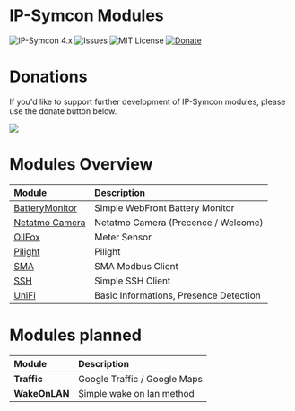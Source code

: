 # IP-Symcon Modules
![IP-Symcon 4.x](https://img.shields.io/badge/IP--Symcon-4.x-green.svg)
![Issues](https://img.shields.io/github/issues/CodeKingLabs/de.codeking.symcon.svg)
![MIT License](https://img.shields.io/github/license/CodeKingLabs/de.codeking.symcon.svg)
<a href="https://www.paypal.com/cgi-bin/webscr?cmd=_s-xclick&hosted_button_id=BX5U7SSQZDZFU" target="_blank">![Donate](https://img.shields.io/badge/Donate-Paypal-009cde.svg)</a>

# Donations
If you'd like to support further development of IP-Symcon modules, please use the donate button below.

<a href="https://www.paypal.com/cgi-bin/webscr?cmd=_s-xclick&hosted_button_id=BX5U7SSQZDZFU" target="_blank"><img src="https://www.paypal.com/en_US/i/btn/btn_donate_LG.gif" border="0" /></a>

# Modules Overview
|Module|Description
|:-----------|:--------
|[BatteryMonitor](https://github.com/CodeKingLabs/de.codeking.symcon/tree/master/BatteryMonitor)|Simple WebFront Battery Monitor|
|[Netatmo Camera](https://github.com/CodeKingLabs/de.codeking.symcon/tree/master/NetatmoCamera)|Netatmo Camera (Precence / Welcome)|
|[OilFox](https://github.com/CodeKingLabs/de.codeking.symcon/tree/master/OilFox)|Meter Sensor|
|[Pilight](https://github.com/CodeKingLabs/de.codeking.symcon/tree/master/Pilight)|Pilight|
|[SMA](https://github.com/CodeKingLabs/de.codeking.symcon/tree/master/SMAModbus)|SMA Modbus Client
|[SSH](https://github.com/CodeKingLabs/de.codeking.symcon/tree/master/SSH)|Simple SSH Client|
|[UniFi](https://github.com/CodeKingLabs/de.codeking.symcon/tree/master/UniFi)|Basic Informations, Presence Detection|

# Modules planned
|Module|Description
|:-----------|:--------
|**Traffic**|Google Traffic / Google Maps
|**WakeOnLAN**|Simple wake on lan method